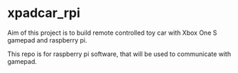 # xpadcar_rpi

Aim of this project is to build remote controlled toy car with Xbox One S gamepad and raspberry pi.

This repo is for raspberry pi software, that will be used to communicate with gamepad.
